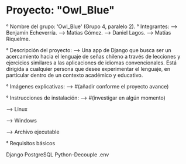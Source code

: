 # Proyecto: "Owl_Blue"

° Nombre del grupo: 'Owl_Blue' (Grupo 4, paralelo 2).
° Integrantes:
--> Benjamín Echeverría.
--> Matías Gómez.
--> Daniel Lagos.
--> Matías Riquelme.

° Descripción del proyecto:
--> Una app de Django que busca ser un acercamiento hacia el lenguaje de señas chileno a través de lecciones y ejercicios similares a las aplicaciones de idiomas convencionales. Está dirigida a cualquier persona que desee experimentar el lenguaje, en particular dentro de un contexto académico y educativo.

° Imágenes explicativas: --> #(añadir conforme el proyecto avance)

° Instrucciones de instalación: --> #(investigar en algún momento)

--> Linux

--> Windows

--> Archivo ejecutable

° Requisitos básicos

Django
PostgreSQL
Python-Decouple
.env 